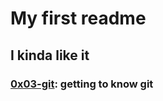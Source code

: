 # My first readme
## I kinda like it
### [0x03-git](https://github.com/KwemoiBruno/alx-zero_day/tree/main/0x03-git): getting to know git
